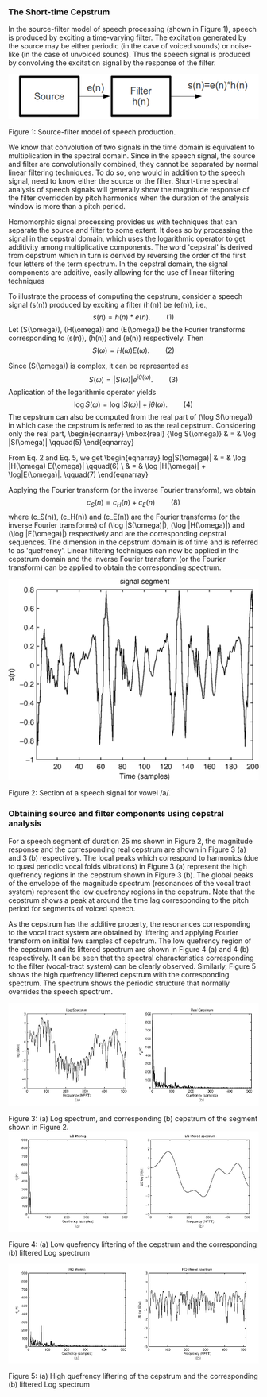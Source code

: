 ### The Short-time Cepstrum

In the source-filter model of speech processing (shown in Figure 1), speech is produced by exciting a time-varying filter. The excitation generated by the source may be either periodic (in the case of voiced sounds) or noise-like (in the case of unvoiced sounds). Thus the speech signal is produced by convolving the excitation signal by the response of the filter.
<center><img src="images/Source-filter.png"> <br></p> </center>
Figure 1: Source-filter model of speech production.

We know that convolution of two signals in the time domain is equivalent to multiplication in the spectral domain. Since in the speech signal, the source and filter are convolutionally combined, they cannot be separated by normal linear filtering techniques. To do so, one would in addition to the speech signal, need to know either the source or the filter. Short-time spectral analysis of speech signals will generally show the magnitude response of the filter overridden by pitch harmonics when the duration of the analysis window is more than a pitch period.

Homomorphic signal processing provides us with techniques that can separate the source and filter to some extent. It does so by processing the signal in the cepstral domain, which uses the logarithmic operator to get additivity among multiplicative components. The word 'cepstral' is derived from cepstrum which in turn is derived by reversing the order of the first four letters of the term spectrum. In the cepstral domain, the signal components are additive, easily allowing for the use of linear filtering techniques

To illustrate the process of computing the cepstrum, consider a speech signal \(s(n)\) produced by exciting a filter \(h(n)\) be \(e(n)\), i.e., $$ s(n)=h(n)*e(n). \qquad (1) $$ Let \(S(\omega)\), \(H(\omega)\) and \(E(\omega)\) be the Fourier transforms corresponding to \(s(n)\), \(h(n)\) and \(e(n)\) respectively. Then $$ S(\omega)=H(\omega)E(\omega). \qquad(2) $$

Since \(S(\omega)\) is complex, it can be represented as $$ S(\omega)=|S(\omega)|e^{j \theta (\omega)}. \qquad (3) $$ Application of the logarithmic operator yields $$ \log S(\omega)=\log |S(\omega)|+j\theta (\omega). \qquad (4) $$ The cepstrum can also be computed from the real part of \(\log S(\omega)\) in which case the cepstrum is referred to as the real cepstrum. Considering only the real part, \begin{eqnarray} \mbox{real} \{\log S(\omega)\} & = & \log |S(\omega)| \qquad(5) \end{eqnarray}

From Eq. 2 and Eq. 5, we get
\begin{eqnarray} log|S(\omega)| & = & \log |H(\omega) E(\omega)| \qquad(6) \\ & = & \log |H(\omega)| + \log|E(\omega)|. \qquad(7) \end{eqnarray}

Applying the Fourier transform (or the inverse Fourier transform), we obtain $$ c_S(n)=c_H(n) + c_E(n) \qquad(8) $$ where \(c_S(n)\), \(c_H(n)\) and \(c_E(n)\) are the Fourier transforms (or the inverse Fourier transforms) of \(\log |S(\omega)|\), \(\log |H(\omega)|\) and \(\log |E(\omega)|\) respectively and are the corresponding cepstral sequences. The dimension in the cepstrum domain is of time and is referred to as 'quefrency'. Linear filtering techniques can now be applied in the cepstrum domain and the inverse Fourier transform (or the Fourier transform) can be applied to obtain the corresponding spectrum.
<center><img src="images/sigseg.png"> <br></p> </center>
Figure 2: Section of a speech signal for vowel /a/.

### Obtaining source and filter components using cepstral analysis

For a speech segment of duration 25 ms shown in Figure 2, the magnitude response and the corresponding real cepstrum are shown in Figure 3 (a) and 3 (b) respectively. The local peaks which correspond to harmonics (due to quasi periodic vocal folds vibrations) in Figure 3 (a) represent the high quefrency regions in the cepstrum shown in Figure 3 (b). The global peaks of the envelope of the magnitude spectrum (resonances of the vocal tract system) represent the low quefrency regions in the cepstrum. Note that the cepstrum shows a peak at around the time lag corresponding to the pitch period for segments of voiced speech.

As the cepstrum has the additive property, the resonances corresponding to the vocal tract system are obtained by liftering and applying Fourier transform on initial few samples of cepstrum. The low quefrency region of the cepstrum and its liftered spectrum are shown in Figure 4 (a) and 4 (b) respectively. It can be seen that the spectral characteristics corresponding to the filter (vocal-tract system) can be clearly observed. Similarly, Figure 5 shows the high quefrency liftered cepstrum with the corresponding spectrum. The spectrum shows the periodic structure that normally overrides the speech spectrum.
<center><img src="images/figure3.png"> <br></p> </center>	
Figure 3: (a) Log spectrum, and corresponding (b) cepstrum of the segment shown in Figure 2.

<center><img src="images/figure4.png"> <br></p> </center>

Figure 4: (a) Low quefrency liftering of the cepstrum and the corresponding (b) liftered Log spectrum

<center><img src="images/figure5.png"> <br></p> </center>	

Figure 5: (a) High quefrency liftering of the cepstrum and the corresponding (b) liftered Log spectrum


